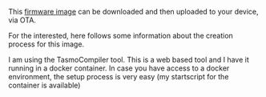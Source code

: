 
This [firmware image](tasmota4MB.bin) can be downloaded and then uploaded to your device, via OTA. 

For the interested, here follows some information about the creation process for this image.

I am using the TasmoCompiler tool. This is a web based tool and I have it running in a docker container. In case you have access to a docker environment, the setup process is very easy (my startscript for the container is available)
